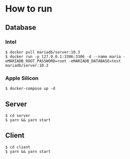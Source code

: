 # How to run
## Database
### Intel
```
$ docker pull mariadb/server:10.3
$ docker run -p 127.0.0.1:3306:3306 -d --name maria -eMARIADB_ROOT_PASSWORD=root -eMARIADB_DATABASE=test mariadb/server:10.3
```
### Apple Silicon
```
$ docker-compose up -d
```
## Server
```
$ cd server
$ yarn && yarn start
```
## Client
```
$ cd client
$ yarn && yarn start
```
